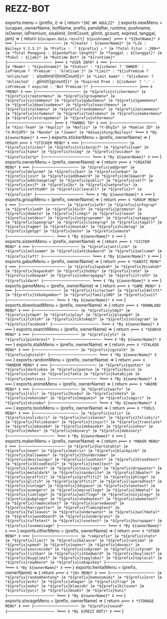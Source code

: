 # REZZ-BOT
exports.menu = (prefix, i) => {     return `*INI WM AQULZZ* ` }  exports.newMenu = (ucapan, ownerName, botName, prefix, pendaftar, runtime, pushname, isOwner, isPremium, sisalimit, limitCount, glimit, gcount, expired, tanggal, jam) => {     return `${ucapan.data.result} ${pushname} ╒═══ 《 *${botName}* 》 ═══ ├──────────────────── ├≽ *Creator : ${ownerName}* ├≽ *Lib : Baileys V.3.5.1* ├≽ *Prefix : 「 ${prefix} 」* ├≽ *Total Fitur : 200+* ├≽ *Total Pengguna : ${pendaftar.length}* ├≽ *Tanggal : ${tanggal}* ├≽ *Pukul : ${jam}* ├≽ *Runtime Bot* ├≽ *${runtime}* ├──────────────────── ╞═══ 《 *USER INFO* 》 ═══ ├──────────────────── ├≽ *Name* : *${pushname}* ├≽ *Status* : *${isOwner ? 'OWNER' : isPremium ? 'Premium' : 'Gratisan'}* ├≽ *Limit* : *${isPremium ? 'Unlimited' : `${sisalimit}/${limitCount}`}* ├≽ *Limit Game* : *${isOwner ? 'Unlimited' : `${glimit}/${gcount}`}* ├≽ *Expired Prem : ${isOwner ? '-' : isPremium ? expired : 'Not Premium'}* ├──────────────────── ╞═══ 《 *MENU* 》 ═══ ├──────────────────── ├≽ *${prefix}stickermenu* ├≽ *${prefix}creatormenu* ├≽ *${prefix}groupmenu* ├≽ *${prefix}sistemmenu* ├≽ *${prefix}gabutmenu* ├≽ *${prefix}gamemenu* ├≽ *${prefix}downloadmenu* ├≽ *${prefix}searchmenu* ├≽ *${prefix}stalkmenu* ├≽ *${prefix}randommenu* ├≽ *${prefix}animemenu* ├≽ *${prefix}nsfwmenu* ├≽ *${prefix}toolsmenu* ├≽ *${prefix}makermenu* ├≽ *${prefix}storagemenu* ├≽ *${prefix}othermenu* ├──────────────────── ╞═══ 《 *THANKS TO* 》 ═══ ├──────────────────── ├≽ *Xinz-Team* ├≽ *Aqulzz* ├≽ *Nafizz* ├≽ *Y-DhyZx* ├≽ *Ramlan ID* ├≽ *X-MrG3P5* ├≽ *Nanda* ├≽ *Juwen* ├≽ *Adiwajshing/Baileys* ╘═══ 《 *By ${ownerName}* 》 ═══` }  exports.stickerMenu = (prefix, ownerName) => {     return `╒═══ 《 *STICKER MENU* 》 ═══ ├──────────────────── ├≽ *${prefix}sticker* ├≽ *${prefix}stickergif* ├≽ *${prefix}swm* ├≽ *${prefix}take* ├≽ *${prefix}toimg* ├≽ *${prefix}tovideo* ├≽ *${prefix}attp* ├───────────────────── ╘═══ 《 *By ${ownerName}* 》 ═══` }  exports.ownerMenu = (prefix, ownerName) => {     return `╒═══ 《 *CREATOR MENU* 》 ═══ ├──────────────────── ├≽ *${prefix}addprem* ├≽ *${prefix}delprem* ├≽ *${prefix}ban* ├≽ *${prefix}unban* ├≽ *${prefix}join* ├≽ *${prefix}addbaword* ├≽ *${prefix}delbaword* ├≽ *${prefix}addchangelog* ├≽ *${prefix}public* ├≽ *${prefix}self* ├≽ *${prefix}exif* ├≽ *${prefix}bc* ├≽ *${prefix}setprefix* ├≽ *${prefix}setthumb* ├≽ *${prefix}clearall* ├≽ *${prefix}>* ├≽ *${prefix}$* ├───────────────────── ╘═══ 《 *By ${ownerName}* 》 ═══` }  exports.groupMenu = (prefix, ownerName) => {     return `╒═══ 《 *GROUP MENU* 》 ═══ ├──────────────────── ├≽ *${prefix}afk* ├≽ *${prefix}infogrup* ├≽ *${prefix}add* ├≽ *${prefix}kick* ├≽ *${prefix}promote* ├≽ *${prefix}demote* ├≽ *${prefix}linkgc* ├≽ *${prefix}leave* ├≽ *${prefix}setdesc* ├≽ *${prefix}setgrupname* ├≽ *${prefix}setppgrup* ├≽ *${prefix}opengrup* ├≽ *${prefix}closegrup* ├≽ *${prefix}tagall* ├≽ *${prefix}tagme* ├≽ *${prefix}kontak* ├≽ *${prefix}hidetag* ├≽ *${prefix}getpp* ├≽ *${prefix}mute* ├≽ *${prefix}unmute* ├───────────────────── ╘═══ 《 *By ${ownerName}* 》 ═══` }  exports.sistemMenu = (prefix, ownerName) => {     return `╒═══ 《 *SISTEM MENU* 》 ═══ ├──────────────────── ├≽ *${prefix}antilink* ├≽ *${prefix}antiwame* ├≽ *${prefix}antibadword* ├≽ *${prefix}welcome* ├≽ *${prefix}left* ├───────────────────── ╘═══ 《 *By ${ownerName}* 》 ═══` }  exports.gabutMenu = (prefix, ownerName) => {     return `╒═══ 《 *GABUTZ MENU* 》 ═══ ├──────────────────── ├≽ *${prefix}apakah* ├≽ *${prefix}bisakah* ├≽ *${prefix}kapankah* ├≽ *${prefix}hobby* ├≽ *${prefix}rate* ├≽ *${prefix}cekbapak* ├≽ *${prefix}seberapagay* ├≽ *${prefix}truth* ├≽ *${prefix}dare* ├───────────────────── ╘═══ 《 *By ${ownerName}* 》 ═══` }  exports.gameMenu = (prefix, ownerName) => {     return `╒═══ 《 *GAME MENU* 》 ═══ ├──────────────────── ├≽ *${prefix}tictactoe* ├≽ *${prefix}delttt* ├≽ *${prefix}tebakgambar* ├≽ *${prefix}family100* ├≽ *${prefix}suit* ├───────────────────── ╘═══ 《 *By ${ownerName}* 》 ═══` }  exports.downloadMenu = (prefix, ownerName) => {     return `╒═══ 《 *DOWNLOAD MENU* 》 ═══ ├──────────────────── ├≽ *${prefix}ytmp3* ├≽ *${prefix}ytmp4* ├≽ *${prefix}play* ├≽ *${prefix}playmp4* ├≽ *${prefix}tiktok* ├≽ *${prefix}tiktokmp3* ├≽ *${prefix}instagram* ├≽ *${prefix}facebook* ├───────────────────── ╘═══ 《 *By ${ownerName}* 》 ═══` }  exports.searchMenu = (prefix, ownerName) => {     return `╒═══ 《 *SEARCH MENU* 》 ═══ ├──────────────────── ├≽ *${prefix}yts* ├≽ *${prefix}pinterest* ├───────────────────── ╘═══ 《 *By ${ownerName}* 》 ═══` }  exports.stalkMenu = (prefix, ownerName) => {     return `╒═══ 《 *STALKER MENU* 》 ═══ ├──────────────────── ├≽ *${prefix}igstalk* ├≽ *${prefix}ghstalk* ├───────────────────── ╘═══ 《 *By ${ownerName}* 》 ═══` }  exports.randomMenu = (prefix, ownerName) => {     return `╒═══ 《 *RANDOM MENU* 》 ═══ ├──────────────────── ├≽ *${prefix}quotes* ├≽ *${prefix}darkjokes ├≽ *${prefix}pantun ├≽ *${prefix}bucin ├≽ *${prefix}cehor ├≽ *${prefix}fakta ├≽ *${prefix}katabijak ├≽ *${prefix}motivasi ├───────────────────── ╘═══ 《 *By ${ownerName}* 》 ═══` }  exports.animeMenu = (prefix, ownerName) => {     return `╒═══ 《 *ANIME MENU* 》 ═══ ├──────────────────── ├≽ *${prefix}waifu* ├≽ *${prefix}loli* ├≽ *${prefix}husbu* ├≽ *${prefix}shota* ├≽ *${prefix}nekonime* ├≽ *${prefix}megumin* ├≽ *${prefix}sagiri* ├≽ *${prefix}shinobu* ├───────────────────── ╘═══ 《 *By ${ownerName}* 》 ═══` }  exports.toolsMenu = (prefix, ownerName) => {     return `╒═══ 《 *TOOLS MENU* 》 ═══ ├──────────────────── ├≽ *${prefix}nulis* ├≽ *${prefix}nuliskiri* ├≽ *${prefix}nuliskanan* ├≽ *${prefix}foliokiri* ├≽ *${prefix}foliokanan* ├≽ *${prefix}tinyurl* ├≽ *${prefix}translate* ├≽ *${prefix}ebase64* ├≽ *${prefix}debase64* ├≽ *${prefix}ehex* ├≽ *${prefix}dehex* ├≽ *${prefix}ebinary* ├≽ *${prefix}debinary* ├───────────────────── ╘═══ 《 *By ${ownerName}* 》 ═══` }  exports.makerMenu = (prefix, ownerName) => {     return `╒═══ 《 *MAKER MENU* 》 ═══ ├──────────────────── ├≽ *${prefix}hartatahta* ├≽ *${prefix}neon* ├≽ *${prefix}matrix* ├≽ *${prefix}blackpink* ├≽ *${prefix}halloween* ├≽ *${prefix}thundername* ├≽ *${prefix}devilwings* ├≽ *${prefix}cloudtext* ├≽ *${prefix}bloodtext* ├≽ *${prefix}bloodtext2* ├≽ *${prefix}steeltext* ├≽ *${prefix}lavatext* ├≽ *${prefix}toxiclogo* ├≽ *${prefix}dropwater* ├≽ *${prefix}metaldark* ├≽ *${prefix}sandwrite* ├≽ *${prefix}3dwater* ├≽ *${prefix}graffiti* ├≽ *${prefix}graffiti2* ├≽ *${prefix}phlogo* ├≽ *${prefix}glitch* ├≽ *${prefix}graffiti3* ├≽ *${prefix}layeredtext* ├≽ *${prefix}vintage* ├≽ *${prefix}3dspace* ├≽ *${prefix}stonetext* ├≽ *${prefix}avengers* ├≽ *${prefix}marvellogo* ├≽ *${prefix}3dmetal* ├≽ *${prefix}lionlogo* ├≽ *${prefix}wolflogo* ├≽ *${prefix}ninjalogo* ├≽ *${prefix}pubglogo* ├≽ *${prefix}shadowtext* ├≽ *${prefix}smoketext* ├≽ *${prefix}romancetext* ├≽ *${prefix}carvedwood* ├≽ *${prefix}harrypotter* ├≽ *${prefix}flamingtext* ├≽ *${prefix}falleaves* ├≽ *${prefix}underwater* ├≽ *${prefix}wolfmetal* ├≽ *${prefix}woodboard* ├≽ *${prefix}undergrass* ├≽ *${prefix}coffetext* ├≽ *${prefix}lovetext* ├≽ *${prefix}burnpaper* ├≽ *${prefix}lovemessage* ├───────────────────── ╘═══ 《 *By ${ownerName}* 》 ═══` }  exports.otherMenu = (prefix, ownerName) => {     return `╒═══ 《 *OTHER MENU* 》 ═══ ├──────────────────── ├≽ *cekprefix* ├≽ *${prefix}stats* ├≽ *${prefix}limit* ├≽ *${prefix}balance* ├≽ *${prefix}runtime* ├≽ *${prefix}speed* ├≽ *${prefix}owner* ├≽ *${prefix}donasi* ├≽ *${prefix}sourcecode* ├≽ *${prefix}cekprem* ├≽ *${prefix}listprem* ├≽ *${prefix}listban* ├≽ *${prefix}listbadword* ├≽ *${prefix}buylimit* ├≽ *${prefix}buyglimit* ├≽ *${prefix}topglobal* ├≽ *${prefix}toplocal* ├≽ *${prefix}readmore* ├≽ *${prefix}cekapikey* ├───────────────────── ╘═══ 《 *By ${ownerName}* 》 ═══` }  exports.hentaiMenu = (prefix, ownerName) => {     return `╒═══ 《 *18+ MENU* 》 ═══ ├──────────────────── ├≽ *${prefix}randomhentong* ├≽ *${prefix}kemonomimi* ├≽ *${prefix}ero* ├≽ *${prefix}echi* ├≽ *${prefix}ahegao* ├≽ *${prefix}trap* ├≽ *${prefix}neko* ├≽ *${prefix}blowjob* ├≽ *${prefix}kitsune* ├≽ *${prefix}yuri* ├≽ *${prefix}boobs* ├≽ *${prefix}kuni* ├───────────────────── ╘═══ 《 *By ${ownerName}* 》 ═══` }  exports.storageMenu = (prefix, ownerName) => {     return `╒═══ 《 *STORAGE MENU* 》 ═══ ├──────────────────── ├≽ *${prefix}sound* ├───────────────────── ╘═══ 《 *By ${REZZ BOT}* 》 ═══` }
